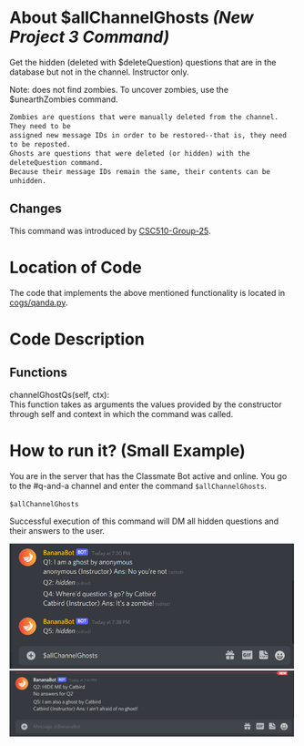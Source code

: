 # About $allChannelGhosts _(New Project 3 Command)_

Get the hidden (deleted with $deleteQuestion) questions that are in the database but not in the channel. Instructor only.

Note: does not find zombies. To uncover zombies, use the $unearthZombies command.

```
Zombies are questions that were manually deleted from the channel. They need to be
assigned new message IDs in order to be restored--that is, they need to be reposted.
Ghosts are questions that were deleted (or hidden) with the deleteQuestion command.
Because their message IDs remain the same, their contents can be unhidden.
```

## Changes

This command was introduced by [CSC510-Group-25](https://github.com/CSC510-Group-25/ClassMateBot/).

# Location of Code
The code that implements the above mentioned functionality is located in [cogs/qanda.py](https://github.com/CSC510-Group-25/ClassMateBot/blob/main/cogs/qanda.py).

# Code Description
## Functions
channelGhostQs(self, ctx): <br>
This function takes as arguments the values provided by the constructor through self and context in which the command was called.

# How to run it? (Small Example)
You are in the server that has the Classmate Bot active and online. You go to
the #q-and-a channel and enter the command `$allChannelGhosts`.

`$allChannelGhosts`

Successful execution of this command will DM all hidden questions and their answers to the user.

<img src="https://github.com/CSC510-Group-25/ClassMateBot/blob/group25-command-docs/data/proj3media/allChannelGhosts/acg1.png?raw=true" width="500">

<img src="https://github.com/CSC510-Group-25/ClassMateBot/blob/group25-command-docs/data/proj3media/allChannelGhosts/acg2.png?raw=true" width="500">